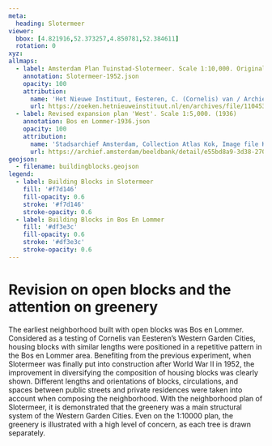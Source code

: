 ```yaml
---
meta:
  heading: Slotermeer
viewer:
  bbox: [4.821916,52.373257,4.850781,52.384611]
  rotation: 0
xyz:
allmaps:
  - label: Amsterdam Plan Tuinstad-Slotermeer. Scale 1:10,000. Originally published in 'Brochure Tuinstad Slotermeer, page 9' published by Gemeentebestuur van Amsterdam (1952)
    annotation: Slotermeer-1952.json
    opacity: 100
    attribution:
      name: 'Het Nieuwe Instituut, Eesteren, C. (Cornelis) van / Archief, folder EEST1.421'
      url: https://zoeken.hetnieuweinstituut.nl/en/archives/file/110453135
  - label: Revised expansion plan 'West'. Scale 1:5,000. (1936)
    annotation: Bos en Lommer-1936.json
    opacity: 100
    attribution:
      name: 'Stadsarchief Amsterdam, Collection Atlas Kok, Image file KOKA00332000001'
      url: https://archief.amsterdam/beeldbank/detail/e55bd8a9-3d38-270c-f8d5-512e028350fb
geojson:
  - filename: buildingblocks.geojson
legend:
  - label: Building Blocks in Slotermeer
    fill: '#f7d146'
    fill-opacity: 0.6
    stroke: '#f7d146'
    stroke-opacity: 0.6
  - label: Building Blocks in Bos En Lommer
    fill: '#df3e3c'
    fill-opacity: 0.6
    stroke: '#df3e3c'
    stroke-opacity: 0.6
---
```

# Revision on open blocks and the attention on greenery
The earliest neighborhood built with open blocks was Bos en Lommer. Considered as a testing of Cornelis van Eesteren’s Western Garden Cities, housing blocks with similar lengths were positioned in a repetitive pattern in the Bos en Lommer area. Benefiting from the previous experiment, when Slotermeer was finally put into construction after World War II in 1952, the improvement in diversifying the composition of housing blocks was clearly shown. Different lengths and orientations of blocks, circulations, and spaces between public streets and private residences were taken into account when composing the neighborhood.
With the neighborhood plan of Slotermeer, it is demonstrated that the greenery was a main structural system of the Western Garden Cities. Even on the 1:10000 plan, the greenery is illustrated with a high level of concern, as each tree is drawn separately.